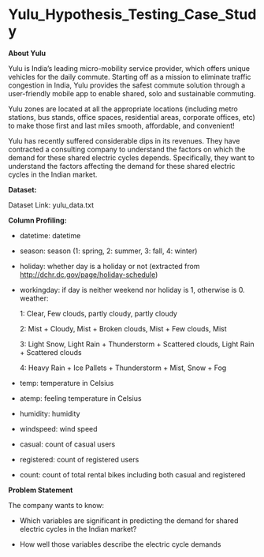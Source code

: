 # Yulu_Hypothesis_Testing_Case_Study

**About Yulu**

Yulu is India’s leading micro-mobility service provider, which offers unique vehicles for the daily commute. Starting off as a mission to eliminate traffic congestion in India, Yulu provides the safest commute solution through a user-friendly mobile app to enable shared, solo and sustainable commuting.

Yulu zones are located at all the appropriate locations (including metro stations, bus stands, office spaces, residential areas, corporate offices, etc) to make those first and last miles smooth, affordable, and convenient!

Yulu has recently suffered considerable dips in its revenues. They have contracted a consulting company to understand the factors on which the demand for these shared electric cycles depends. Specifically, they want to understand the factors affecting the demand for these shared electric cycles in the Indian market.

**Dataset:**

Dataset Link: yulu_data.txt

**Column Profiling:**

*   datetime: datetime

*   season: season (1: spring, 2: summer, 3: fall, 4: winter)

*   holiday: whether day is a holiday or not (extracted from http://dchr.dc.gov/page/holiday-schedule)

*   workingday: if day is neither weekend nor holiday is 1, otherwise is 0.
weather:

    1: Clear, Few clouds, partly cloudy, partly cloudy

    2: Mist + Cloudy, Mist + Broken clouds, Mist + Few clouds, Mist

    3: Light Snow, Light Rain + Thunderstorm + Scattered clouds, Light Rain + Scattered clouds

    4: Heavy Rain + Ice Pallets + Thunderstorm + Mist, Snow + Fog

*   temp: temperature in Celsius

*   atemp: feeling temperature in Celsius

*   humidity: humidity

*   windspeed: wind speed

*   casual: count of casual users

*   registered: count of registered users

*   count: count of total rental bikes including both casual and registered

**Problem Statement**

The company wants to know:

*   Which variables are significant in predicting the demand for shared electric cycles in the Indian market?

*   How well those variables describe the electric cycle demands
